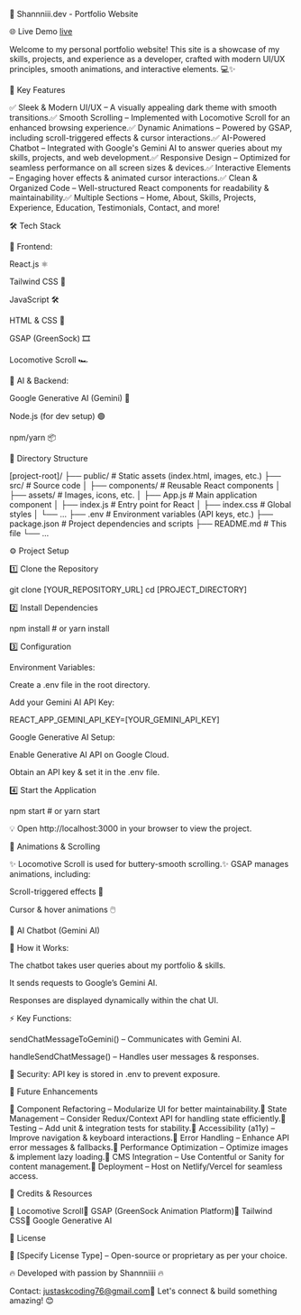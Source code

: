 🚀 Shannniii.dev - Portfolio Website

🌐 Live Demo [live](https://portfolio-justm3sunnys-projects.vercel.app/)

Welcome to my personal portfolio website! This site is a showcase of my skills, projects, and experience as a developer, crafted with modern UI/UX principles, smooth animations, and interactive elements. 💻✨

🌟 Key Features

✅ Sleek & Modern UI/UX – A visually appealing dark theme with smooth transitions.✅ Smooth Scrolling – Implemented with Locomotive Scroll for an enhanced browsing experience.✅ Dynamic Animations – Powered by GSAP, including scroll-triggered effects & cursor interactions.✅ AI-Powered Chatbot – Integrated with Google's Gemini AI to answer queries about my skills, projects, and web development.✅ Responsive Design – Optimized for seamless performance on all screen sizes & devices.✅ Interactive Elements – Engaging hover effects & animated cursor interactions.✅ Clean & Organized Code – Well-structured React components for readability & maintainability.✅ Multiple Sections – Home, About, Skills, Projects, Experience, Education, Testimonials, Contact, and more!

🛠️ Tech Stack

🚀 Frontend:

React.js ⚛️

Tailwind CSS 🎨

JavaScript 🛠️

HTML & CSS 📜

GSAP (GreenSock) 🎞️

Locomotive Scroll 🏎️

🤖 AI & Backend:

Google Generative AI (Gemini) 🤖

Node.js (for dev setup) 🟢

npm/yarn 📦

📂 Directory Structure

[project-root]/
├── public/         # Static assets (index.html, images, etc.)
├── src/            # Source code
│   ├── components/ # Reusable React components
│   ├── assets/     # Images, icons, etc.
│   ├── App.js      # Main application component
│   ├── index.js    # Entry point for React
│   ├── index.css   # Global styles
│   └── ...
├── .env            # Environment variables (API keys, etc.)
├── package.json    # Project dependencies and scripts
├── README.md       # This file
└── ...

⚙️ Project Setup

1️⃣ Clone the Repository

git clone [YOUR_REPOSITORY_URL]
cd [PROJECT_DIRECTORY]

2️⃣ Install Dependencies

npm install  # or yarn install

3️⃣ Configuration

Environment Variables:

Create a .env file in the root directory.

Add your Gemini AI API Key:

REACT_APP_GEMINI_API_KEY=[YOUR_GEMINI_API_KEY]

Google Generative AI Setup:

Enable Generative AI API on Google Cloud.

Obtain an API key & set it in the .env file.

4️⃣ Start the Application

npm start  # or yarn start

💡 Open http://localhost:3000 in your browser to view the project.

🎨 Animations & Scrolling

✨ Locomotive Scroll is used for buttery-smooth scrolling.✨ GSAP manages animations, including:

Scroll-triggered effects 📜

Cursor & hover animations 🖱️

🤖 AI Chatbot (Gemini AI)

💬 How it Works:

The chatbot takes user queries about my portfolio & skills.

It sends requests to Google’s Gemini AI.

Responses are displayed dynamically within the chat UI.

⚡ Key Functions:

sendChatMessageToGemini() – Communicates with Gemini AI.

handleSendChatMessage() – Handles user messages & responses.

🔐 Security: API key is stored in .env to prevent exposure.

🚀 Future Enhancements

🔹 Component Refactoring – Modularize UI for better maintainability.🔹 State Management – Consider Redux/Context API for handling state efficiently.🔹 Testing – Add unit & integration tests for stability.🔹 Accessibility (a11y) – Improve navigation & keyboard interactions.🔹 Error Handling – Enhance API error messages & fallbacks.🔹 Performance Optimization – Optimize images & implement lazy loading.🔹 CMS Integration – Use Contentful or Sanity for content management.🔹 Deployment – Host on Netlify/Vercel for seamless access.

📜 Credits & Resources

🔗 Locomotive Scroll🔗 GSAP (GreenSock Animation Platform)🔗 Tailwind CSS🔗 Google Generative AI

📄 License

🔖 [Specify License Type] – Open-source or proprietary as per your choice.

🔥 Developed with passion by Shannniiii 🔥

 Contact: justaskcoding76@gmail.com🚀 Let's connect & build something amazing! 😊
